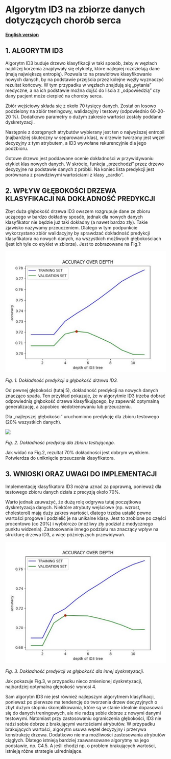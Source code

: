 ﻿# **Algorytm ID3 na zbiorze danych dotyczących chorób serca**

**[English version](README.md)**

## 1. ALGORYTM ID3

Algorytm ID3 buduje drzewo klasyfikacji w taki sposób, żeby w węzłach najbliżej korzenia znajdywały się etykiety, które najlepiej rozdzielają dane (mają największą entropię). Pozwala to na prawidłowe klasyfikowanie nowych danych, by na podstawie przejścia przez kolejne węzły wyznaczyć rezultat końcowy. W tym przypadku w węzłach znajdują się „pytania” medyczne, a na ich podstawie można dojść do liścia z „odpowiedzią” czy dany pacjent może cierpieć na choroby serca. 

Zbiór wejściowy składa się z około 70 tysięcy danych. Został on losowo podzielony na zbiór treningowy, walidacyjny i testowy (odpowiednio 60-20-20 %). Dodatkowo parametry o dużym zakresie wartości zostały poddane dyskretyzacji. 

Następnie z dostępnych atrybutów wybierany jest ten o najwyższej entropii (najbardziej skuteczny  w separowaniu klas), w drzewie tworzony jest węzeł decyzyjny z tym atrybutem, a ID3 wywołane rekurencyjnie dla jego podzbioru. 

Gotowe drzewo jest poddawane ocenie dokładności w przywidywaniu etykiet klas nowych danych.  W skrócie, funkcja „przechodzi” przez drzewo decyzyjne na podstawie danych z próbki. Na koniec lista predykcji jest porównana z prawdziwymi wartościami z klasy „cardio”. 

## 2. WPŁYW GŁĘBOKOŚCI DRZEWA KLASYFIKACJI NA DOKŁADNOŚĆ PREDYKCJI

Zbyt duża głębokość drzewa ID3 owszem rozgrupuje dane ze zbioru uczącego w bardzo dokładny sposób, jednak dla nowych danych klasyfikator nie będzie już taki dokładny (a nawet bardzo zły). Takie zjawisko nazywamy przeuczeniem. Dlatego w tym podpunkcie wykorzystano zbiór walidacyjny by sprawdzać  dokładność  predykcji  klasyfikatora  na  nowych  danych,  na  wszystkich  możliwych głębokościach (jest ich tyle co etykiet w zbiorze). Jest to zobrazowane na Fig.1: 

![](img/fig_1.jpeg)

*Fig.  1. Dokładność predykcji a głębokość drzewa ID3.* 

Od pewnej głębokości (tutaj 5), dokładność predykcji na nowych danych znacząco spada. Ten przykład pokazuje,  że  w  algorytmie  ID3  trzeba  dobrać  odpowiednią  głębokość  drzewa  klasyfikującego,  by zapewnić optymalną generalizację, a zapobiec niedotrenowaniu lub przeuczeniu. 

Dla „najlepszej głębokości” uruchomiono predykcję dla zbioru testowego (20% wszystkich danych). 

![](img/fig_2.png)

*Fig.  2. Dokładność predykcji dla zbioru testującego.* 

Jak  widać  na  Fig.2,  rezultat  70%  dokładności  jest  dobrym  wynikiem.  Potwierdza  do  uniknięcie przeuczenia klasyfikatora. 

## 3. WNIOSKI ORAZ UWAGI DO IMPLEMENTACJI

Implementację klasyfikatora ID3 można uznać za poprawną, ponieważ dla testowego zbioru danych działa z precyzją około 70%. 

Warto  jednak  zauważyć,  że  dużą  rolę  odgrywa  tutaj  początkowa  dyskretyzacja  danych.  Niektóre atrybuty wejściowe (np. wzrost, cholesterol) mają duży zakres wartości, dlatego trzeba ustalić pewne wartości progowe i podzielić je na unikalne klasy. Jest to zrobione po części procentowo (co 20%)  i wybiórczo (możliwy zły podział z medycznego punktu widzenia). Zastosowanie innego podziału ma znaczący wpływ na strukturę drzewa ID3, a więc późniejszych przewidywań. 

![](img/fig_3.jpeg)

*Fig.  3. Dokładność predykcji vs głębokość dla innej dyskretyzacji.* 

Jak pokazuje Fig.3, w przypadku nieco zmienionej dyskretyzacji, najbardziej optymalna głębokość wynosi 4. 

Sam algorytm ID3 nie jest również najlepszym algorytmem klasyfikacji, ponieważ po pierwsze ma tendencję do tworzenia drzew decyzyjnych o zbyt dużym stopniu skomplikowania, które są w stanie idealnie  dopasować  się  do  danych  treningowych,  ale  nie  radzą  sobie  dobrze  z  nowymi  danymi testowymi.  Natomiast  przy  zastosowaniu  ograniczenia  głębokości,  ID3  nie  radzi  sobie  dobrze  z brakującymi wartościami atrybutów. W przypadku brakujących wartości, algorytm  usuwa węzeł decyzyjny i przerywa konstrukcję drzewa. Dodatkowo nie ma możliwości zastosowania atrybutów ciągłych. Dlatego istnieją bardziej zaawansowane algorytmy na jego podstawie, np. C4.5. A jeśli chodzi np. o problem brakujących wartości, istnieją różne strategie uśredniające. 
